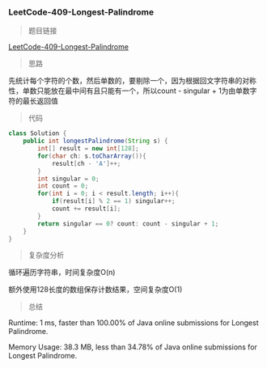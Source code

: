 ### LeetCode-409-Longest-Palindrome

> 题目链接

[LeetCode-409-Longest-Palindrome](https://leetcode.com/problems/longest-palindrome/)

> 思路

先统计每个字符的个数，然后单数的，要剔除一个，因为根据回文字符串的对称性，单数只能放在最中间有且只能有一个，所以count - singular + 1为由单数字符的最长返回值

> 代码

```java
class Solution {
    public int longestPalindrome(String s) {
        int[] result = new int[128];
        for(char ch: s.toCharArray()){
            result[ch - 'A']++;
        }
        int singular = 0;
        int count = 0;
        for(int i = 0; i < result.length; i++){
            if(result[i] % 2 == 1) singular++;
            count += result[i];
        }
        return singular == 0? count: count - singular + 1;
    }
}
```

> 复杂度分析

循环遍历字符串，时间复杂度O(n)

额外使用128长度的数组保存计数结果，空间复杂度O(1)

> 总结

Runtime: 1 ms, faster than 100.00% of Java online submissions for Longest Palindrome.

Memory Usage: 38.3 MB, less than 34.78% of Java online submissions for Longest Palindrome.
